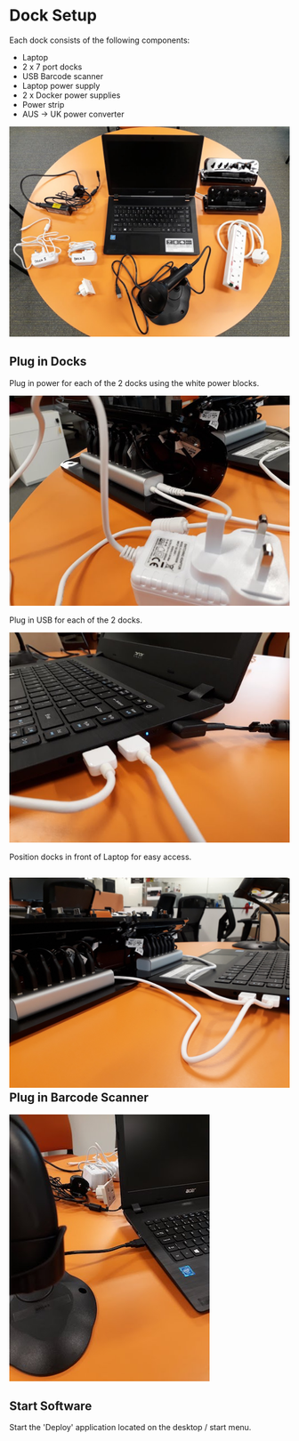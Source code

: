 # Dock Setup

Each dock consists of the following components:

* Laptop
* 2 x 7 port docks
* USB Barcode scanner
* Laptop power supply
* 2 x Docker power supplies
* Power strip
* AUS -&gt; UK power converter

![](.gitbook/assets/20180226_085954.jpg)

## Plug in Docks

Plug in power for each of the 2 docks using the white power blocks.

![](.gitbook/assets/20180226_090213.jpg)

Plug in USB for each of the 2 docks.

![](.gitbook/assets/20180226_090150.jpg)

Position docks in front of Laptop for easy access.

## ![](.gitbook/assets/20180226_090127.jpg)Plug in Barcode Scanner

![](.gitbook/assets/20180226_090100.jpg)

## Start Software

Start the 'Deploy' application located on the desktop / start menu.

